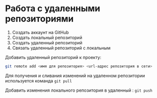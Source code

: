 # **Работа с удаленными репозиториями**

1. Создать аккаунт на GitHub
2. Создать локальный репозиторий
3. Создать удаленный репозиторий
4. Связать удаленный репозиторий с локальным


Добавить удаленный репозиторий к проекту: 
```Bash
git remote add <имя для репозитория> <url-адрес репозитория в сети>
```

Для получения и сливания изменений на удаленном репозитории используется команда `git pull`

Добавить изменения локального репозитория в удаленный : `git push`